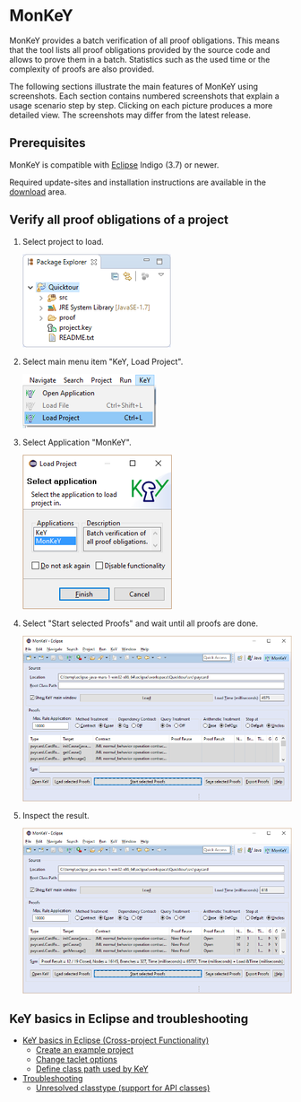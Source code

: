 # MonKeY

MonKeY provides a batch verification of all proof obligations. This
means that the tool lists all proof obligations provided by the source
code and allows to prove them in a batch. Statistics such as the used
time or the complexity of proofs are also provided.

The following sections illustrate the main features of MonKeY using
screenshots. Each section contains numbered screenshots that explain a
usage scenario step by step. Clicking on each picture produces a more
detailed view. The screenshots may differ from the latest release.

## Prerequisites

MonKeY is compatible with [Eclipse](http://www.eclipse.org) Indigo (3.7)
or newer.

Required update-sites and installation instructions are available in the
[download](../../download/#eclipse) area.

## Verify all proof obligations of a project

1. Select project to load.

    ![](verifyProject01thumb.png "Verify all proof obligations of a project")

2. Select main menu item "KeY, Load Project".

    ![](verifyProject02thumb.png "Verify all proof obligations of a project")

3. Select Application "MonKeY".

    ![](verifyProject03thumb.png "Verify all proof obligations of a project")

4. Select "Start selected Proofs" and wait until all proofs are done.

    ![](verifyProject04thumb.png "Verify all proof obligations of a project")

5. Inspect the result.

    ![](verifyProject05thumb.png "Verify all proof obligations of a project")

## KeY basics in Eclipse and troubleshooting

-   [KeY basics in Eclipse (Cross-project
    Functionality)](../CrossProject/)
    -   [Create an example project](../CrossProject/#example)
    -   [Change taclet options](../CrossProject/#taclet)
    -   [Define class path used by
        KeY](../CrossProject/#KeYsClassPath)
-   [Troubleshooting](../CrossProject/#troubleshooting)
    -   [Unresolved classtype (support for API
        classes)](../CrossProject/#API)

